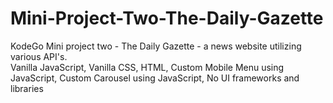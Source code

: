 # Mini-Project-Two-The-Daily-Gazette
KodeGo Mini project two - The Daily Gazette - a news website utilizing various API's.<br/>
Vanilla JavaScript, Vanilla CSS, HTML, Custom Mobile Menu using JavaScript, Custom Carousel using JavaScript, No UI frameworks and libraries